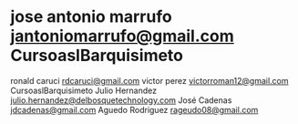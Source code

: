 jose antonio marrufo
jantoniomarrufo@gmail.com
CursoaslBarquisimeto
====================
ronald caruci
rdcaruci@gmail.com
victor perez
victorroman12@gmail.com
CursoaslBarquisimeto
Julio Hernandez julio.hernandez@delbosquetechnology.com
José Cadenas jdcadenas@gmail.com
Aguedo Rodriguez
rageudo08@gmail.com
